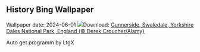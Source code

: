 ## History Bing Wallpaper
Wallpaper date: 2024-06-01
![](https://www.bing.com/th?id=OHR.YorkshireDalesNP_EN-CA7651791197_UHD.jpg&w=1000)Download: [Gunnerside, Swaledale, Yorkshire Dales National Park, England (© Derek Croucher/Alamy)](https://www.bing.com/th?id=OHR.YorkshireDalesNP_EN-CA7651791197_UHD.jpg)

Auto get programm by LtgX
